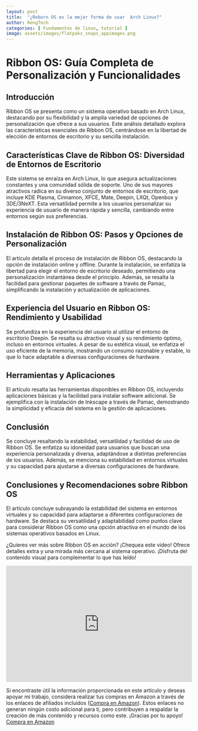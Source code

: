 ```yaml
---
layout: post
title:  "¿Reborn OS es la mejor forma de usar  Arch Linux?"
author: RengTech
categories: [ Fundamentos de linux, tutorial ]
image: assets/images/flatpaks_snaps_appimages.png
---
```

# Ribbon OS: Guía Completa de Personalización y Funcionalidades

## Introducción
Ribbon OS se presenta como un sistema operativo basado en Arch Linux, destacando por su flexibilidad y la amplia variedad de opciones de personalización que ofrece a sus usuarios. Este análisis detallado explora las características esenciales de Ribbon OS, centrándose en la libertad de elección de entornos de escritorio y su sencilla instalación.

## Características Clave de Ribbon OS: Diversidad de Entornos de Escritorio
Este sistema se enraíza en Arch Linux, lo que asegura actualizaciones constantes y una comunidad sólida de soporte. Uno de sus mayores atractivos radica en su diverso conjunto de entornos de escritorio, que incluye KDE Plasma, Cinnamon, XFCE, Mate, Deepin, LXQt, Openbox y 3DE/3NeXT. Esta versatilidad permite a los usuarios personalizar su experiencia de usuario de manera rápida y sencilla, cambiando entre entornos según sus preferencias.

## Instalación de Ribbon OS: Pasos y Opciones de Personalización
El artículo detalla el proceso de instalación de Ribbon OS, destacando la opción de instalación online y offline. Durante la instalación, se enfatiza la libertad para elegir el entorno de escritorio deseado, permitiendo una personalización instantánea desde el principio. Además, se resalta la facilidad para gestionar paquetes de software a través de Pamac, simplificando la instalación y actualización de aplicaciones.

## Experiencia del Usuario en Ribbon OS: Rendimiento y Usabilidad
Se profundiza en la experiencia del usuario al utilizar el entorno de escritorio Deepin. Se resalta su atractivo visual y su rendimiento óptimo, incluso en entornos virtuales. A pesar de su estética visual, se enfatiza el uso eficiente de la memoria, mostrando un consumo razonable y estable, lo que lo hace adaptable a diversas configuraciones de hardware.

## Herramientas y Aplicaciones
El artículo resalta las herramientas disponibles en Ribbon OS, incluyendo aplicaciones básicas y la facilidad para instalar software adicional. Se ejemplifica con la instalación de Inkscape a través de Pamac, demostrando la simplicidad y eficacia del sistema en la gestión de aplicaciones.

## Conclusión
Se concluye resaltando la estabilidad, versatilidad y facilidad de uso de Ribbon OS. Se enfatiza su idoneidad para usuarios que buscan una experiencia personalizada y diversa, adaptándose a distintas preferencias de los usuarios. Además, se menciona su estabilidad en entornos virtuales y su capacidad para ajustarse a diversas configuraciones de hardware.

## Conclusiones y Recomendaciones sobre Ribbon OS
El artículo concluye subrayando la estabilidad del sistema en entornos virtuales y su capacidad para adaptarse a diferentes configuraciones de hardware. Se destaca su versatilidad y adaptabilidad como puntos clave para considerar Ribbon OS como una opción atractiva en el mundo de los sistemas operativos basados en Linux.

¿Quieres ver más sobre Ribbon OS en acción? ¡Chequea este video! Ofrece detalles extra y una mirada más cercana al sistema operativo. ¡Disfruta del contenido visual para complementar lo que has leído!

<iframe style="width:100%;" height="315" src="https://www.youtube.com/embed/https://www.youtube.com/embed/SE_6ttu-0_c?si=A1CVB-INyxiMDC5U" frameborder="0" allowfullscreen></iframe>

Si encontraste útil la información proporcionada en este artículo y deseas apoyar mi trabajo, considera realizar tus compras en Amazon a través de los enlaces de afiliados incluidos (<a href="https://amzn.to/3Rknqjn" rel="nofollow">Compra en Amazon</a>). Estos enlaces no generan ningún costo adicional para ti, pero contribuyen a respaldar la creación de más contenido y recursos como este. ¡Gracias por tu apoyo!
[Compra en Amazon](https://amzn.to/3Rknqjn)

